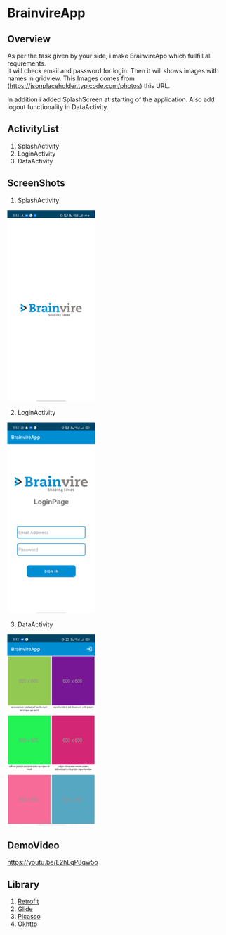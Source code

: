 # BrainvireApp

## Overview

As per the task given by your side, i make BrainvireApp which fullfill all requrements.  
It will check email and password for login. Then it will shows images with names in gridview. This Images comes from (https://jsonplaceholder.typicode.com/photos) this URL.

In addition i added SplashScreen at starting of the application.
Also add logout functionality in DataActivity.

## ActivityList

1) SplashActivity
2) LoginActivity
3) DataActivity

## ScreenShots

1) SplashActivity
<img src="https://github.com/meetpatelrmk/BrainvireApp/blob/master/splash.jpg" width="200">

2) LoginActivity
<img src="https://github.com/meetpatelrmk/BrainvireApp/blob/master/login.jpg" width="200">

3) DataActivity
<img src="https://github.com/meetpatelrmk/BrainvireApp/blob/master/data.jpg" width="200">

## DemoVideo

https://youtu.be/E2hLqP8qw5o

## Library

1) [Retrofit](https://github.com/square/retrofit)
2) [Glide](https://github.com/bumptech/glide)
3) [Picasso](https://github.com/square/picasso)
4) [Okhttp](https://github.com/square/okhttp)
